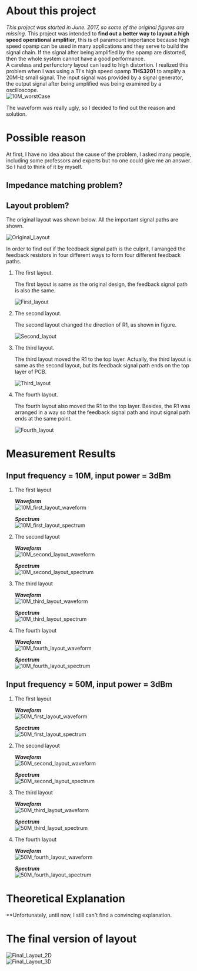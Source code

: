 # About this project   

*This project was started in June. 2017, so some of the original figures are missing.* This project was intended to **find out a better way to layout a high speed operational amplifier**, this is of paramount importance because high speed opamp can be used in many applications and they serve to build the signal chain. If the signal after being amplified by the opamp are distorted, then the whole system cannot have a good performance.    
A careless and perfunctory layout can lead to high distortion. I realized this problem when I was using a TI's high speed opamp **THS3201** to amplify a 20MHz small signal. The input signal was provided by a signal generator, the output signal after being amplified was being examined by a oscilloscope.   
![10M_worstCase](img/10m_worst_case.png)   

The waveform was really ugly, so I decided to find out the reason and solution.   

# Possible reason   

At first, I have no idea about the cause of the problem, I asked many people, including some professors and experts but no one could give me an answer. So I had to think of it by myself.   

## Impedance matching problem?   

## Layout problem?   

The original layout was shown below. All the important signal paths are shown.   

![Original_Layout](img/original_layout.png)   

In order to find out if the feedback signal path is the culprit, I arranged the feedback resistors in four different ways to form four different feedback paths.   

1. The first layout.   

   The first layout is same as the original design, the feedback signal path is also the same.   

   ![First_layout](img/first_layout.jpg)   

2. The second layout.   

   The second layout changed the direction of R1, as shown in figure.   

   ![Second_layout](img/second_layout.jpg)   

3. The third layout.   

   The third layout moved the R1 to the top layer. Actually, the third layout is same as the second layout, but its feedback signal path ends on the top layer of PCB.   

   ![Third_layout](img/third_layout.jpg)   

4. The fourth layout.   

   The fourth layout also moved the R1 to the top layer. Besides, the R1 was arranged in a way so that the feedback signal path and input signal path ends at the same point.   

   ![Fourth_layout](img/fourth_layout.jpg)   

# Measurement Results   

## Input frequency = 10M, input power = 3dBm   

1. The first layout

   ***Waveform***   
   ![10M_first_layout_waveform](img/10m_1_layout_waveform.png)   

   ***Spectrum***   
   ![10M_first_layout_spectrum](img/10m_1_layout_spec.png)   

2. The second layout   

   ***Waveform***   
   ![10M_second_layout_waveform](img/10m_2_layout_waveform.png)   

   ***Spectrum***   
   ![10M_second_layout_spectrum](img/10m_2_layout_spec.png)   

3. The third layout   

   ***Waveform***   
   ![10M_third_layout_waveform](img/10m_3_layout_waveform.png)   

   ***Spectrum***   
   ![10M_third_layout_spectrum](img/10m_3_layout_spec.png)   

4. The fourth layout   

   ***Waveform***   
   ![10M_fourth_layout_waveform](img/10m_4_layout_waveform.png)   

   ***Spectrum***   
   ![10M_fourth_layout_spectrum](img/10m_4_layout_spec.png)   

## Input frequency = 50M, input power = 3dBm

1. The first layout   

   ***Waveform***   
   ![50M_first_layout_waveform](img/50m_1_layout_waveform.png)   

   ***Spectrum***   
   ![50M_first_layout_spectrum](img/50m_1_layout_spec.png)   

2. The second layout   

   ***Waveform***   
   ![50M_second_layout_waveform](img/50m_2_layout_waveform.png)   

   ***Spectrum***   
   ![50M_second_layout_spectrum](img/50m_2_layout_spec.png)   

3. The third layout   

   ***Waveform***   
   ![50M_third_layout_waveform](img/50m_3_layout_waveform.png)   

   ***Spectrum***   
   ![50M_third_layout_spectrum](img/50m_3_layout_spec.png)   

4. The fourth layout   

   ***Waveform***   
   ![50M_fourth_layout_waveform](img/50m_4_layout_waveform.png)   

   ***Spectrum***   
   ![50M_fourth_layout_spectrum](img/50m_4_layout_spec.png)   

# Theoretical Explanation   

**Unfortunately, until now, I still can't find a convincing explanation.    

# The final version of layout   

![Final_Layout_2D](img/finallayout2d.jpg)   
![Final_Layout_3D](img/finallayout3d.jpg)  